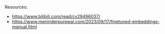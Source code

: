 Resources:
- https://www.bilibili.com/read/cv29496037/
- https://www.meninderpurewal.com/2023/09/17/finetuned-embeddings-manual.html  
